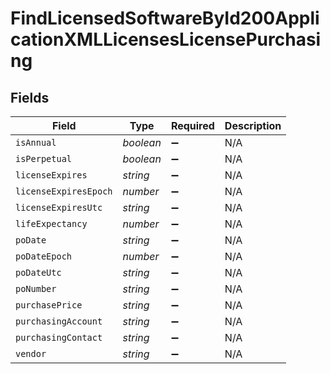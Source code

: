 # FindLicensedSoftwareById200ApplicationXMLLicensesLicensePurchasing


## Fields

| Field                 | Type                  | Required              | Description           |
| --------------------- | --------------------- | --------------------- | --------------------- |
| `isAnnual`            | *boolean*             | :heavy_minus_sign:    | N/A                   |
| `isPerpetual`         | *boolean*             | :heavy_minus_sign:    | N/A                   |
| `licenseExpires`      | *string*              | :heavy_minus_sign:    | N/A                   |
| `licenseExpiresEpoch` | *number*              | :heavy_minus_sign:    | N/A                   |
| `licenseExpiresUtc`   | *string*              | :heavy_minus_sign:    | N/A                   |
| `lifeExpectancy`      | *number*              | :heavy_minus_sign:    | N/A                   |
| `poDate`              | *string*              | :heavy_minus_sign:    | N/A                   |
| `poDateEpoch`         | *number*              | :heavy_minus_sign:    | N/A                   |
| `poDateUtc`           | *string*              | :heavy_minus_sign:    | N/A                   |
| `poNumber`            | *string*              | :heavy_minus_sign:    | N/A                   |
| `purchasePrice`       | *string*              | :heavy_minus_sign:    | N/A                   |
| `purchasingAccount`   | *string*              | :heavy_minus_sign:    | N/A                   |
| `purchasingContact`   | *string*              | :heavy_minus_sign:    | N/A                   |
| `vendor`              | *string*              | :heavy_minus_sign:    | N/A                   |